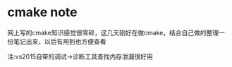 # cmake note

网上写的cmake知识感觉很零碎，这几天刚好在做cmake，结合自己做的整理一份笔记出来，以后有用到也方便查看

注:vs2015自带的调试->诊断工具查找内存泄漏很好用
